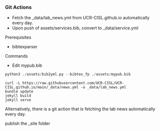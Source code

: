 ### Git Actions
- Fetch the _data/lab_news.yml from UCR-CISL.github.io automatically every day.
- Upon push of assets/services.bib, convert to _data/service.yml 


Prerequisites
* bibtexparser

Commands

* Edit mypub.bib
```python
python3 ./assets/bib2yml.py --bibtex_fp ./assets/mypub.bib
```

```shell
curl -L https://raw.githubusercontent.com/UCR-CISL/UCR-CISL.github.io/main/_data/news.yml -o _data/lab_news.yml
bundle update 
jekyll build
jekyll serve
``` 

Alternatively, there is a git action that is fetching the lab news automatically every day.

publish the _site folder
